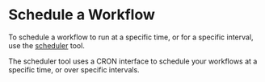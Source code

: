 # Schedule a Workflow

To schedule a workflow to run at a specific time, or for a specific interval, use the [scheduler](/content/docs/reference-docs/scheduler) tool.

The scheduler tool uses a CRON interface to schedule your workflows at a specific time, or over specific intervals.

